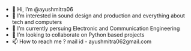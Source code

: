 - 👋 Hi, I’m @ayushmitra06
- 👀 I’m interested in sound design and production and everything about tech and computers
- 🌱 I’m currently persuing Electronic and Communication Engineering
- 💞️ I’m looking to collaborate on Python based projects
- 📫 How to reach me ? mail id - ayushmitra062gmail.com

<!---
ayushmitra06/ayushmitra06 is a ✨ special ✨ repository because its `README.md` (this file) appears on your GitHub profile.
You can click the Preview link to take a look at your changes.
--->
